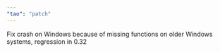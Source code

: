 ```yaml
---
"tao": "patch"
---
```


Fix crash on Windows because of missing functions on older Windows systems, regression in 0.32
